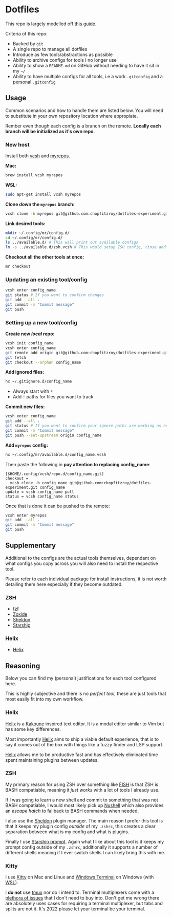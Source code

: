 # Dotfiles

This repo is largely modelled off [this guide](https://germano.dev/dotfiles/).

Criteria of this repo:

- Backed by `git`
- A single repo to manage all dotfiles
- Introduce as few tools/abstractions as possible
- Ability to archive configs for tools I no longer use
- Ability to show a `README.md` on GitHub without needing to have it sit in my `~/`
- Ability to have multiple configs for all tools, i.e a work `.gitconfig` and a personal `.gitconfig`

## Usage

Common scenarios and how to handle them are listed below. You will need to substitute in your own repository location where appropiate.

Rember even though each config is a branch on the remote. **Locally each branch will be initialized as it's own repo**.

### New host

Install both [vcsh](https://github.com/RichiH/vcsh) and [myrepos](https://myrepos.branchable.com/).

**Mac:**

```sh
brew install vcsh myrepos
```

**WSL:**

```sh
sudo apt-get install vcsh myrepos
```

**Clone down the `myrepos` branch:**

```sh
vcsh clone -b myrepos git@github.com:chopfitzroy/dotfiles-experiment.git myrepos
```

**Link desired tools:**

```sh
mkdir ~/.config/mr/config.d/
cd ~/.config/mr/config.d/
ls ../available.d/ # This will print out available configs
ln -s ../available.d/zsh.vcsh # This would setup ZSH config, rinse and repeat for all desired tools
```

**Checkout all the other tools at once:**

```sh
mr checkout
```

### Updating an existing tool/config

```sh
vcsh enter config_name
git status # If you want to confirm changes
git add --all .
git commit -m "Commit message"
git push
```

### Setting up a new tool/config

**Create new _local_ repo:**

```sh
vcsh init config_name
vcsh enter config_name
git remote add origin git@github.com:chopfitzroy/dotfiles-experiment.git
git fetch
git checkout --orphan config_name
```

**Add ignored files:**

```sh
hx ~/.gitignore.d/config_name
```

- Always start with `*`
- Add `!` paths for files you want to track

**Commit new files:**

```sh
vcsh enter config_name
git add --all .
git status # If you want to confirm your ignore paths are working as expected
git commit -m "Commit message"
git push --set-upstream origin config_name
```

**Add `myrepos` config:**

```sh
hx ~/.config/mr/available.d/config_name.vcsh
```

Then paste the following in **pay attention to replacing config_name**:

```
[$HOME/.config/vcsh/repo.d/config_name.git]
checkout =
  vcsh clone -b config_name git@github.com:chopfitzroy/dotfiles-experiment.git config_name
update = vcsh config_name pull
status = vcsh config_name status
```

Once that is done it can be pushed to the remote:

```sh
vcsh enter myrepos
git add --all .
git commit -m "Commit message"
git push
```

## Supplementary

Additional to the configs are the actual tools themselves, dependant on what configs you copy across you will also need to install the respective tool.

Please refer to each individual package for install instructions, it is not worth detailing them here especially if they become outdated.

### ZSH

- [fzf](https://github.com/junegunn/fzf)
- [Zoxide](https://github.com/ajeetdsouza/zoxide)
- [Sheldon](https://github.com/rossmacarthur/sheldon)
- [Starship](https://starship.rs/)

### Helix

- [Helix](https://helix-editor.com/)

## Reasoning

Below you can find my (personal) justifications for each tool configured here.

This is highly subjective and there is no _perfect tool_, these are just tools that most easily fit into my own workflow.

### Helix

[Helix](https://helix-editor.com/) is a [Kakoune](https://kakoune.org/) inspired text editor. It is a modal editor similar to Vim but has some key differences.

Most importantly [Helix](https://helix-editor.com/) aims to ship a viable default experience, that is to say it comes out of the box with things like a fuzzy finder and LSP support.

[Helix](https://helix-editor.com/) allows me to be productive fast and has effectively eliminated time spent maintaining plugins between updates.

### ZSH

My primary reason for using ZSH over something like [FISH](https://fishshell.com/) is that ZSH is BASH compatiable, meaning it _just works_ with a lot of tools I already use.

If I was going to learn a new shell and commit to something that was not BASH compatiable, I would most likely pick up [Nushell](https://www.nushell.sh/) which also provides an _escape hatch_ to fallback to BASH commands when needed.
 
I also use the [Sheldon](https://sheldon.cli.rs/) plugin manager. The main reason I prefer this tool is that it keeps my plugin config _outside_ of my `.zshrc`, this creates a clear separation between what is my config and what is plugins.

Finally I use [Starship prompt](https://starship.rs/). Again what I like about this tool is it keeps my prompt config outside of my `.zshrc`, additionally it supports a number of different shells meaning if I ever switch shells I can likely bring this with me.

### Kitty

I use [Kitty](https://sw.kovidgoyal.net/kitty/) on Mac and Linux and [Windows Terminal](https://github.com/microsoft/terminal) on Windows (with [WSL](https://learn.microsoft.com/en-us/windows/wsl/about)).

I **do not** use [tmux](https://github.com/tmux/tmux/wiki) nor do I intend to. Terminal multiplexers come with a [plethora of issues](https://github.com/kovidgoyal/kitty/issues/391#issuecomment-638320745) that I don't need to buy into. Don't get me wrong there are absolutely uses cases for requiring a terminal multiplexer, but tabs and splits are not it. It's 2022 please let your terminal be your terminal.

